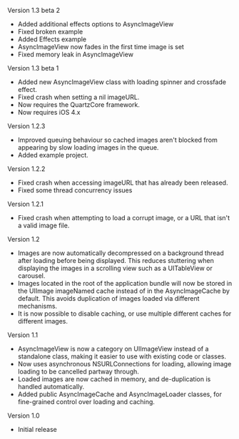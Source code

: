 Version 1.3 beta 2

- Added additional effects options to AsyncImageView
- Fixed broken example
- Added Effects example
- AsyncImageView now fades in the first time image is set
- Fixed memory leak in AsyncImageView

Version 1.3 beta 1

- Added new AsyncImageView class with loading spinner and crossfade effect.
- Fixed crash when setting a nil imageURL.
- Now requires the QuartzCore framework.
- Now requires iOS 4.x

Version 1.2.3

- Improved queuing behaviour so cached images aren't blocked from appearing by slow loading images in the queue.
- Added example project.

Version 1.2.2

- Fixed crash when accessing imageURL that has already been released.
- Fixed some thread concurrency issues

Version 1.2.1

- Fixed crash when attempting to load a corrupt image, or a URL that isn't a valid image file.

Version 1.2

- Images are now automatically decompressed on a background thread after loading before being displayed. This reduces stuttering when displaying the images in a scrolling view such as a UITableView or carousel.
- Images located in the root of the application bundle will now be stored in the UIImage imageNamed cache instead of in the AsyncImageCache by default. This avoids duplication of images loaded via different mechanisms.
- It is now possible to disable caching, or use multiple different caches for different images.

Version 1.1

- AsyncImageView is now a category on UIImageView instead of a standalone class, making it easier to use with existing code or classes.
- Now uses asynchronous NSURLConnections for loading, allowing image loading to be cancelled partway through.
- Loaded images are now cached in memory, and de-duplication is handled automatically.
- Added public AsyncImageCache and AsyncImageLoader classes, for fine-grained control over loading and caching.

Version 1.0

- Initial release